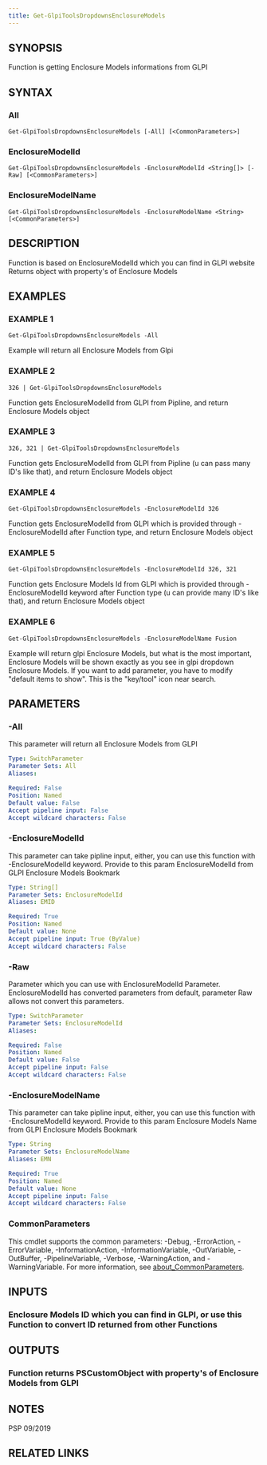 ```yaml
---
title: Get-GlpiToolsDropdownsEnclosureModels
---
```


## SYNOPSIS
Function is getting Enclosure Models informations from GLPI

## SYNTAX

### All
```
Get-GlpiToolsDropdownsEnclosureModels [-All] [<CommonParameters>]
```

### EnclosureModelId
```
Get-GlpiToolsDropdownsEnclosureModels -EnclosureModelId <String[]> [-Raw] [<CommonParameters>]
```

### EnclosureModelName
```
Get-GlpiToolsDropdownsEnclosureModels -EnclosureModelName <String> [<CommonParameters>]
```

## DESCRIPTION
Function is based on EnclosureModelId which you can find in GLPI website
Returns object with property's of Enclosure Models

## EXAMPLES

### EXAMPLE 1
```
Get-GlpiToolsDropdownsEnclosureModels -All
```

Example will return all Enclosure Models from Glpi

### EXAMPLE 2
```
326 | Get-GlpiToolsDropdownsEnclosureModels
```

Function gets EnclosureModelId from GLPI from Pipline, and return Enclosure Models object

### EXAMPLE 3
```
326, 321 | Get-GlpiToolsDropdownsEnclosureModels
```

Function gets EnclosureModelId from GLPI from Pipline (u can pass many ID's like that), and return Enclosure Models object

### EXAMPLE 4
```
Get-GlpiToolsDropdownsEnclosureModels -EnclosureModelId 326
```

Function gets EnclosureModelId from GLPI which is provided through -EnclosureModelId after Function type, and return Enclosure Models object

### EXAMPLE 5
```
Get-GlpiToolsDropdownsEnclosureModels -EnclosureModelId 326, 321
```

Function gets Enclosure Models Id from GLPI which is provided through -EnclosureModelId keyword after Function type (u can provide many ID's like that), and return Enclosure Models object

### EXAMPLE 6
```
Get-GlpiToolsDropdownsEnclosureModels -EnclosureModelName Fusion
```

Example will return glpi Enclosure Models, but what is the most important, Enclosure Models will be shown exactly as you see in glpi dropdown Enclosure Models.
If you want to add parameter, you have to modify "default items to show".
This is the "key/tool" icon near search.

## PARAMETERS

### -All
This parameter will return all Enclosure Models from GLPI

```yaml
Type: SwitchParameter
Parameter Sets: All
Aliases:

Required: False
Position: Named
Default value: False
Accept pipeline input: False
Accept wildcard characters: False
```

### -EnclosureModelId
This parameter can take pipline input, either, you can use this function with -EnclosureModelId keyword.
Provide to this param EnclosureModelId from GLPI Enclosure Models Bookmark

```yaml
Type: String[]
Parameter Sets: EnclosureModelId
Aliases: EMID

Required: True
Position: Named
Default value: None
Accept pipeline input: True (ByValue)
Accept wildcard characters: False
```

### -Raw
Parameter which you can use with EnclosureModelId Parameter.
EnclosureModelId has converted parameters from default, parameter Raw allows not convert this parameters.

```yaml
Type: SwitchParameter
Parameter Sets: EnclosureModelId
Aliases:

Required: False
Position: Named
Default value: False
Accept pipeline input: False
Accept wildcard characters: False
```

### -EnclosureModelName
This parameter can take pipline input, either, you can use this function with -EnclosureModelId keyword.
Provide to this param Enclosure Models Name from GLPI Enclosure Models Bookmark

```yaml
Type: String
Parameter Sets: EnclosureModelName
Aliases: EMN

Required: True
Position: Named
Default value: None
Accept pipeline input: False
Accept wildcard characters: False
```

### CommonParameters
This cmdlet supports the common parameters: -Debug, -ErrorAction, -ErrorVariable, -InformationAction, -InformationVariable, -OutVariable, -OutBuffer, -PipelineVariable, -Verbose, -WarningAction, and -WarningVariable. For more information, see [about_CommonParameters](http://go.microsoft.com/fwlink/?LinkID=113216).

## INPUTS

### Enclosure Models ID which you can find in GLPI, or use this Function to convert ID returned from other Functions
## OUTPUTS

### Function returns PSCustomObject with property's of Enclosure Models from GLPI
## NOTES
PSP 09/2019

## RELATED LINKS
